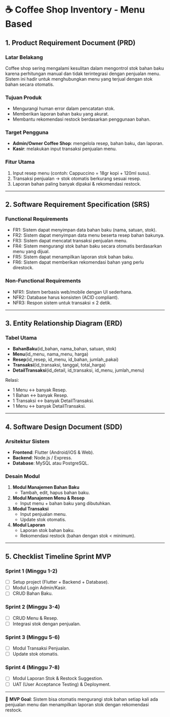 # ☕ Coffee Shop Inventory - Menu Based

## 1. Product Requirement Document (PRD)
### Latar Belakang
Coffee shop sering mengalami kesulitan dalam mengontrol stok bahan baku karena perhitungan manual dan tidak terintegrasi dengan penjualan menu. Sistem ini hadir untuk menghubungkan menu yang terjual dengan stok bahan secara otomatis.

### Tujuan Produk
- Mengurangi human error dalam pencatatan stok.
- Memberikan laporan bahan baku yang akurat.
- Membantu rekomendasi restock berdasarkan penggunaan bahan.

### Target Pengguna
- **Admin/Owner Coffee Shop**: mengelola resep, bahan baku, dan laporan.
- **Kasir**: melakukan input transaksi penjualan menu.

### Fitur Utama
1. Input resep menu (contoh: Cappuccino = 18gr kopi + 120ml susu).
2. Transaksi penjualan → stok otomatis berkurang sesuai resep.
3. Laporan bahan paling banyak dipakai & rekomendasi restock.

---

## 2. Software Requirement Specification (SRS)
### Functional Requirements
- FR1: Sistem dapat menyimpan data bahan baku (nama, satuan, stok).
- FR2: Sistem dapat menyimpan data menu beserta resep bahan bakunya.
- FR3: Sistem dapat mencatat transaksi penjualan menu.
- FR4: Sistem mengurangi stok bahan baku secara otomatis berdasarkan menu yang dijual.
- FR5: Sistem dapat menampilkan laporan stok bahan baku.
- FR6: Sistem dapat memberikan rekomendasi bahan yang perlu direstock.

### Non-Functional Requirements
- NFR1: Sistem berbasis web/mobile dengan UI sederhana.
- NFR2: Database harus konsisten (ACID compliant).
- NFR3: Respon sistem untuk transaksi ≤ 2 detik.

---

## 3. Entity Relationship Diagram (ERD)
### Tabel Utama
- **BahanBaku**(id_bahan, nama_bahan, satuan, stok)
- **Menu**(id_menu, nama_menu, harga)
- **Resep**(id_resep, id_menu, id_bahan, jumlah_pakai)
- **Transaksi**(id_transaksi, tanggal, total_harga)
- **DetailTransaksi**(id_detail, id_transaksi, id_menu, jumlah_menu)

Relasi:
- 1 Menu ↔ banyak Resep.
- 1 Bahan ↔ banyak Resep.
- 1 Transaksi ↔ banyak DetailTransaksi.
- 1 Menu ↔ banyak DetailTransaksi.

---

## 4. Software Design Document (SDD)
### Arsitektur Sistem
- **Frontend**: Flutter (Android/iOS & Web).
- **Backend**: Node.js / Express.
- **Database**: MySQL atau PostgreSQL.

### Desain Modul
1. **Modul Manajemen Bahan Baku**
   - Tambah, edit, hapus bahan baku.
2. **Modul Manajemen Menu & Resep**
   - Input menu + bahan baku yang dibutuhkan.
3. **Modul Transaksi**
   - Input penjualan menu.
   - Update stok otomatis.
4. **Modul Laporan**
   - Laporan stok bahan baku.
   - Rekomendasi restock (bahan dengan stok < minimum).

---

## 5. Checklist Timeline Sprint MVP
### Sprint 1 (Minggu 1-2)
- [ ] Setup project (Flutter + Backend + Database).
- [ ] Modul Login Admin/Kasir.
- [ ] CRUD Bahan Baku.

### Sprint 2 (Minggu 3-4)
- [ ] CRUD Menu & Resep.
- [ ] Integrasi stok dengan penjualan.

### Sprint 3 (Minggu 5-6)
- [ ] Modul Transaksi Penjualan.
- [ ] Update stok otomatis.

### Sprint 4 (Minggu 7-8)
- [ ] Modul Laporan Stok & Restock Suggestion.
- [ ] UAT (User Acceptance Testing) & Deployment.

---

📌 **MVP Goal**: Sistem bisa otomatis mengurangi stok bahan setiap kali ada penjualan menu dan menampilkan laporan stok dengan rekomendasi restock.
